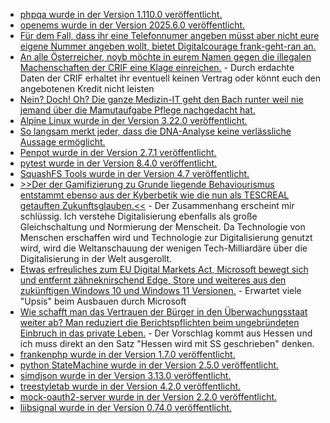 * [phpqa wurde in der Version 1.110.0 veröffentlicht.](https://github.com/jakzal/phpqa/releases/tag/v1.110.0)
* [openems wurde in der Version 2025.6.0 veröffentlicht.](https://github.com/OpenEMS/openems/releases/tag/2025.6.0)
* [Für dem Fall, dass ihr eine Telefonnumer angeben müsst aber nicht eure eigene Nummer angeben wollt, bietet Digitalcourage frank-geht-ran an.](https://digitalcourage.de/frank-geht-ran)
* [An alle Österreicher, noyb möchte in eurem Namen gegen die illegalen Machenschaften der CRIF eine Klage einreichen.](https://noyb.eu/de/crif-scores-almost-everyone-austria-noyb-needs-support-potential-class-action-lawsuit) - Durch erdachte Daten der CRIF erhaltet ihr eventuell keinen Vertrag oder könnt euch den angebotenen Kredit nicht leisten
* [Nein? Doch! Oh? Die ganze Medizin-IT geht den Bach runter weil nie jemand über die Mamutaufgabe Pflege nachgedacht hat.](https://www.borncity.com/blog/2025/06/03/frage-wie-steht-es-um-die-sicherheit-unserer-medizingeraete-technik/)
* [Alpine Linux wurde in der Version 3.22.0 veröffentlicht.](https://lwn.net/Articles/1023516/)
* [So langsam merkt jeder, dass die DNA-Analyse keine verlässliche Aussage ermöglicht.](https://netzpolitik.org/2025/erweiterte-dna-analyse-in-den-meisten-faellen-nicht-hilfreich/)
* [Penpot wurde in der Version 2.7.1 veröffentlicht.](https://github.com/penpot/penpot/releases/tag/2.7.1)
* [pytest wurde in der Version 8.4.0 veröffentlicht.](https://github.com/pytest-dev/pytest/releases/tag/8.4.0)
* [SquashFS Tools wurde in der Version 4.7 veröffentlicht.](https://www.phoronix.com/news/SquashFS-Tools-4.7)
* [>>Der der Gamifizierung zu Grunde liegende Behaviourismus entstammt ebenso aus der Kyberbetik wie die nun als TESCREAL getauften Zukunftsglauben.<<](https://katika-kuehnreich.com/blog/2025/06/03/faschismus-digitalisierung-und-mythen-die-neue-welten-versprechen/) - Der Zusammenhang erscheint mir schlüssig. Ich verstehe Digitalisierung ebenfalls als große Gleichschaltung und Normierung der Menscheit. Da Technologie von Menschen erschaffen wird und Technologie zur Digitalisierung genutzt wird, wird die Weltanschauung der wenigen Tech-Milliardäre über die Digitalisierung in der Welt ausgerollt.
* [Etwas erfreuliches zum EU Digital Markets Act, Microsoft bewegt sich und entfernt zähneknirschend Edge, Store und weiteres aus den zukünftigen Windows 10 und Windows 11 Versionen.](https://www.borncity.com/blog/2025/06/03/der-eu-dma-wirkt-microsoft-draengelt-nicht-mehr-edge-store-suche-etc-auf/) - Erwartet viele "Upsis" beim Ausbauen durch Microsoft
* [Wie schafft man das Vertrauen der Bürger in den Überwachungsstaat weiter ab? Man reduziert die Berichtspflichten beim ungebründeten Einbruch in das private Leben.](https://netzpolitik.org/2025/justizministerkonferenz-weniger-berichtspflichten-beim-abhoeren-und-bei-staatstrojanern/) - Der Vorschlag kommt aus Hessen und ich muss direkt an den Satz "Hessen wird mit SS geschrieben" denken.
* [frankenphp wurde in der Version 1.7.0 veröffentlicht.](https://github.com/dunglas/frankenphp/releases/tag/v1.7.0)
* [python StateMachine wurde in der Version 2.5.0 veröffentlicht.](https://github.com/fgmacedo/python-statemachine/releases/tag/v2.5.0)
* [simdjson wurde in der Version 3.13.0 veröffentlicht.](https://github.com/simdjson/simdjson/releases/tag/v3.13.0)
* [treestyletab wurde in der Version 4.2.0 veröffentlicht.](https://github.com/piroor/treestyletab/releases/tag/4.2.0)
* [mock-oauth2-server wurde in der Version 2.2.0 veröffentlicht.](https://github.com/navikt/mock-oauth2-server/releases/tag/2.2.0)
* [liibsignal wurde in der Version 0.74.0 veröffentlicht.](https://github.com/signalapp/libsignal/releases/tag/v0.74.0)
